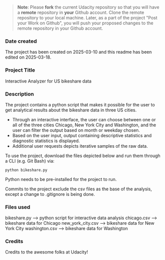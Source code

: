 >**Note**: Please **fork** the current Udacity repository so that you will have a **remote** repository in **your** Github account. Clone the remote repository to your local machine. Later, as a part of the project "Post your Work on Github", you will push your proposed changes to the remote repository in your Github account.

### Date created
The project has been created on 2025-03-10 and this readme has been edited on 2025-03-18.

### Project Title
Interactive Analyzer for US bikeshare data

### Description
The project contains a python script that makes it possible for the user to get analytical results about the bikeshare data in three US cities. 
- Through an interactive interface, the user can choose between one or all of the three cities Chicago, New York City and Washington, and the user can filter the output based on month or weekday chosen. 
- Based on the user input, output containing descriptive statistics and diagnostic statistics is displayed. 
- Additional user requests depicts iterative samples of the raw data.  

To use the project, download the files depicted below and run them through a CLI (e.g. Git Bash) via:

`python bikeshare.py`

Python needs to be pre-installed for the project to run.

Commits to the project exclude the csv files as the base of the analysis, except a change to .gitignore is being done.

### Files used
bikeshare.py --> python script for interactive data analysis
chicago.csv --> bikeshare data for Chicago
new_york_city.csv --> bikeshare data for New York City
washington.csv --> bikeshare data for Washington


### Credits
Credits to the awesome folks at Udacity!

